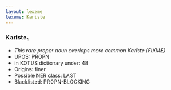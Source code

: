 ```yaml
---
layout: lexeme
lexeme: Kariste
---
```


###  Kariste₁

* _This rare proper noun overlaps more common *Kariste* (FIXME)_
* UPOS:  PROPN
* in KOTUS dictionary under:  48
* Origins: finer 
* Possible NER class:  LAST
* Blacklisted:  PROPN-BLOCKING

